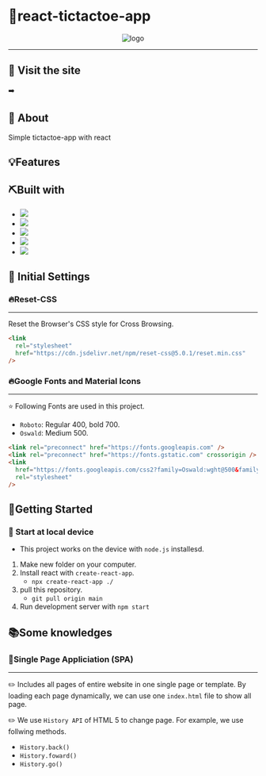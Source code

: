 # 🌟react-tictactoe-app

<div align="center">
<img src ="./images/totalview.gif" alt = "logo">
</div>

---

## :bell: Visit the site

➡️

## 🧐 About

Simple tictactoe-app with react

## 💡Features

## ⛏️Built with

- <img src="https://img.shields.io/badge/CSS3-1572B6?style=for-the-badge&logo=css3&logoColor=white">
- <img src="https://img.shields.io/badge/HTML5-E34F26?style=for-the-badge&logo=html5&logoColor=white">
- <img src ="https://img.shields.io/badge/JavaScript-323330?style=for-the-badge&logo=javascript&logoColor=F7DF1E">
- <img src ="https://img.shields.io/badge/React-20232A?style=for-the-badge&logo=react&logoColor=61DAFB">
- <img src="https://img.shields.io/badge/VSCode-0078D4?style=for-the-badge&logo=visual%20studio%20code&logoColor=white">

## 📑 Initial Settings

<h3>🔥Reset-CSS</h3>

---

Reset the Browser's CSS style for Cross Browsing.

```html
<link
  rel="stylesheet"
  href="https://cdn.jsdelivr.net/npm/reset-css@5.0.1/reset.min.css"
/>
```

<h3>🔥Google Fonts and Material Icons</h3>

---

⭐ Following Fonts are used in this project.

- `Roboto`: Regular 400, bold 700.
- `Oswald`: Medium 500.

```html
<link rel="preconnect" href="https://fonts.googleapis.com" />
<link rel="preconnect" href="https://fonts.gstatic.com" crossorigin />
<link
  href="https://fonts.googleapis.com/css2?family=Oswald:wght@500&family=Roboto:wght@400;700&display=swap"
  rel="stylesheet"
/>
```

## 🏃Getting Started

### 📌 Start at local device

- This project works on the device with `node.js` installesd.

1. Make new folder on your computer.
2. Install react with `create-react-app`.
   - `npx create-react-app ./`
3. pull this repository.
   - `git pull origin main`
4. Run development server with `npm start`

## 📚Some knowledges

### 📃Single Page Appliciation (SPA)

---

✏️ Includes all pages of entire website in one single page or template. By loading each page dynamically, we can use one `index.html` file to show all page.

✏️ We use `History API` of HTML 5 to change page. For example, we use follwing methods.

- `History.back()`
- `History.foward()`
- `History.go()`
